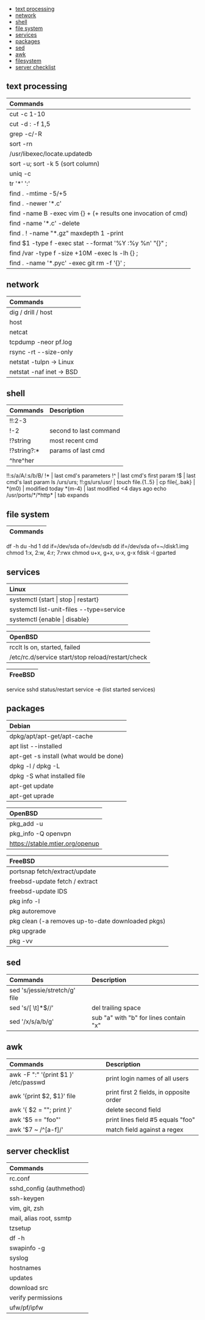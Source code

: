 
- [text processing](#text-processing)
- [network](#network)
- [shell](#shell)
- [file system](#file-system)
- [services](#services)
- [packages](#packages)
- [sed](#sed)
- [awk](#awk)
- [filesystem](#filesystem)
- [server checklist](#server-checklist)

## text processing

|Commands|
:--|
|cut -c 1-10
|cut -d : -f 1,5
|grep -c/-R
|sort -rn
|/usr/libexec/locate.updatedb
|sort -u; sort -k 5 (sort column)
|uniq -c
|tr '\*' ':'
|find . -mtime -5/+5
|find . -newer '\*.c'
|find -name B -exec vim {} + (+ results one invocation of cmd)
|find -name '\*.c' -delete
|find . \! -name "\*.gz"  maxdepth 1 -print
|find $1 -type f -exec stat --format '%Y :%y %n' "{}" \;
|find /var -type f -size +10M -exec ls -lh {} \;  
|find . -name '\*.pyc' -exec git rm -f '{}' \;

## network

|Commands|
:--|
|dig / drill / host
|host
|netcat
|tcpdump -neor pf.log
|rsync -rt --size-only
|netstat -tulpn -> Linux
|netstat -naf inet -> BSD

## shell

|Commands|Description
:--|:--|
!!:2-3|
!-2 |second to last command
!?string | most recent cmd
!?string?:\* | params of last cmd
^hre^her |
!!:s/a/A/:s/b/B/
!\* | last cmd's parameters
!^ | last cmd's first param
!$ | last cmd's last param
ls /urs/urs; !!:gs/urs/usr/ |
touch file.{1..5} |
cp file{,.bak} |
\*(m0) | modified today
\*(m-4) | last modified <4 days ago
echo /usr/ports/\*/\*http\* | tab expands

## file system

|Commands|
:--|
df -h
du -hd 1
dd if=/dev/sda of=/dev/sdb
dd if=/dev/sda of=~/disk1.img
chmod 1:x, 2:w, 4:r; 7:rwx
chmod u+x, g+x, u-x, g-x
fdisk -l
gparted

## services

|Linux|
:--|
|systemctl {start \| stop \| restart}
|systemctl list-unit-files --type=service
|systemctl {enable \| disable}

|OpenBSD|
:--|
|rcclt ls on, started, failed
|/etc/rc.d/service start/stop reload/restart/check

|FreeBSD|
:--|
service sshd status/restart
service -e (list started services)

## packages

|Debian|
:--|
|dpkg/apt/apt-get/apt-cache
|apt list --installed
|apt-get -s install (what would be done)
|dpkg -l / dpkg -L <pkg>
|dpkg -S <pkg> what installed file
|apt-get update
|apt-get uprade

|OpenBSD|
:--|
|pkg_add -u
|pkg_info -Q openvpn
|https://stable.mtier.org/openup

|FreeBSD|
:--|
|portsnap fetch/extract/update
|freebsd-update fetch / extract
|freebsd-update IDS
|pkg info -l
|pkg autoremove
|pkg clean (-a removes up-to-date downloaded pkgs)
|pkg upgrade
|pkg -vv

## sed

|Commands|Description
:--|:--|
sed 's/jessie/stretch/g' file |
sed 's/[ \t]\*$//' | del trailing space
sed '/x/s/a/b/g' | sub "a" with "b" for lines contain "x"

## awk

|Commands|Description
:--|:--|
awk -F ":" '{print $1 }' /etc/passwd | print login names of all users
awk '{print $2, $1}' file |  print first 2 fields, in opposite order
awk '{ $2 = ""; print }' | delete second field
awk '$5 == "foo"' | print lines field #5 equals "foo"
awk '$7 ~ /^[a-f]/' | match field against a regex

## server checklist

|Commands|
:--|
|rc.conf
|sshd_config (authmethod)
|ssh-keygen
|vim, git, zsh
|mail, alias root, ssmtp
|tzsetup
|df -h
|swapinfo -g
|syslog
|hostnames
|updates
|download src
|verify permissions
|ufw/pf/ipfw


